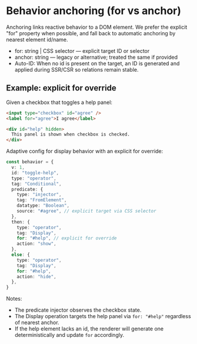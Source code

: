# Behavior anchoring (for vs anchor)

Anchoring links reactive behavior to a DOM element. We prefer the explicit "for" property when possible, and fall back to automatic anchoring by nearest element id/name.

- for: string | CSS selector — explicit target ID or selector
- anchor: string — legacy or alternative; treated the same if provided
- Auto-ID: When no id is present on the target, an ID is generated and applied during SSR/CSR so relations remain stable.

## Example: explicit for override

Given a checkbox that toggles a help panel:

```html
<input type="checkbox" id="agree" />
<label for="agree">I agree</label>

<div id="help" hidden>
  This panel is shown when checkbox is checked.
</div>
```

Adaptive config for display behavior with an explicit for override:

```ts
const behavior = {
  v: 1,
  id: "toggle-help",
  type: "operator",
  tag: "Conditional",
  predicate: {
    type: "injector",
    tag: "FromElement",
    datatype: "Boolean",
    source: "#agree", // explicit target via CSS selector
  },
  then: {
    type: "operator",
    tag: "Display",
    for: "#help", // explicit for override
    action: "show",
  },
  else: {
    type: "operator",
    tag: "Display",
    for: "#help",
    action: "hide",
  },
}
```

Notes:
- The predicate injector observes the checkbox state.
- The Display operation targets the help panel via `for: "#help"` regardless of nearest anchor.
- If the help element lacks an id, the renderer will generate one deterministically and update `for` accordingly.
